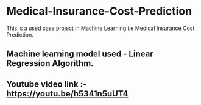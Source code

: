 # Medical-Insurance-Cost-Prediction
This is a used case project in Machine Learning i.e Medical Insurance Cost Prediction. 

## Machine learning model used - Linear Regression Algorithm.

## Youtube video link :- https://youtu.be/h5341n5uUT4
